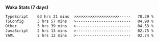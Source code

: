 
<b>Waka Stats (7 days)</b>

<!--START_SECTION:waka-->

```txt
TypeScript    63 hrs 21 mins  >>>>>>>>>>>>>>>>>>>>-----   78.39 %
TSConfig      3 hrs 57 mins   >------------------------   04.90 %
Other         3 hrs 39 mins   >------------------------   04.53 %
JavaScript    2 hrs 13 mins   >------------------------   02.75 %
YAML          2 hrs 12 mins   >------------------------   02.74 %
```

<!--END_SECTION:waka-->
